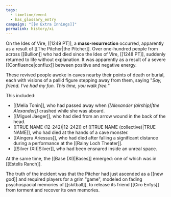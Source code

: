 ```yaml
---
tags:
  - timeline/event
  - has_glossary_entry
campaign: "[[⍟ Extra Innings]]"
permalink: history/xi
---
```


On the Ides of Vire, [[1249 PT]], a **mass-resurrection** occurred, apparently as a result of [[The Pitcher|the Pitcher]]. Over one-hundred people from across [[Bullion]] who had died since the Ides of Vire, [[1248 PT]], suddenly returned to life without explanation. It was apparently as a result of a severe [[Confluence|conflux]] between positive and negative energy.

These revived people awoke in caves nearby their points of death or burial, each with visions of a pallid figure stepping away from them, saying "*Say, friend. I've had my fun. This time, you walk free.*"

This included:
* [[Melia Tonin]], who had passed away when *[[Alexander (airship)|the Alexander]]* crashed while she was aboard.
* [[Miguel Jaeger]], who had died from an arrow wound in the back of the head.
* [[TRUE NAME (12-242)|12-242]] of [[TRUE NAME (collective)|TRUE NAME]], who had died at the hands of a cave monster.
* [[Aingeru Ariessus]], who had died after falling a significant distance during a performance at the [[Rainy Loch Theater]].
* [[Silver (XI)|Silver]], who had been ensnared inside an unreal space.

At the same time, the [[Base (XI)|Bases]] emerged: one of which was in [[Estelis Ranch]].

The truth of the incident was that the Pitcher had just ascended as a [[new god]] and required players for a grim "game", modeled on fading psychospacial memories of [[skitball]], to release its friend [[Ciro Enfys]] from torment and recover its own memories.